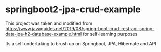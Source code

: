 # springboot2-jpa-crud-example

This project was taken and modified from https://www.javaguides.net/2019/08/spring-boot-crud-rest-api-spring-data-jpa-h2-database-example.html 
for self-learning purposes

Its a self undertaking to brush up on Springboot, JPA, Hibernate and API
